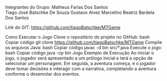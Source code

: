 Integrantes do Grupo: 
Matheus Farias Dos Santos  
Tiago José Batschke De Souza 
Gustavo Alvez Marcelino 
Beatriz Bardela Dos Santos 

Link do GIT: https://github.com/tiagoBatschke/MTGame

Como Executar o Jogo
Clone o repositório do projeto no GitHub:
bash
Copiar código
git clone https://github.com/tiagoBatschke/MTGame
Compile os arquivos Java:
bash
Copiar código
javac -d bin src/*.java
Execute o jogo:
bash
Copiar código
java -cp bin Jogo
Exemplo de Execução
Ao iniciar o jogo, o jogador será apresentado a um prólogo inicial e terá a opção de selecionar um personagem. Em seguida, a aventura começa, e o jogador deve tomar decisões e interagir com a narrativa, completando a aventura conforme o desenrolar dos eventos.
